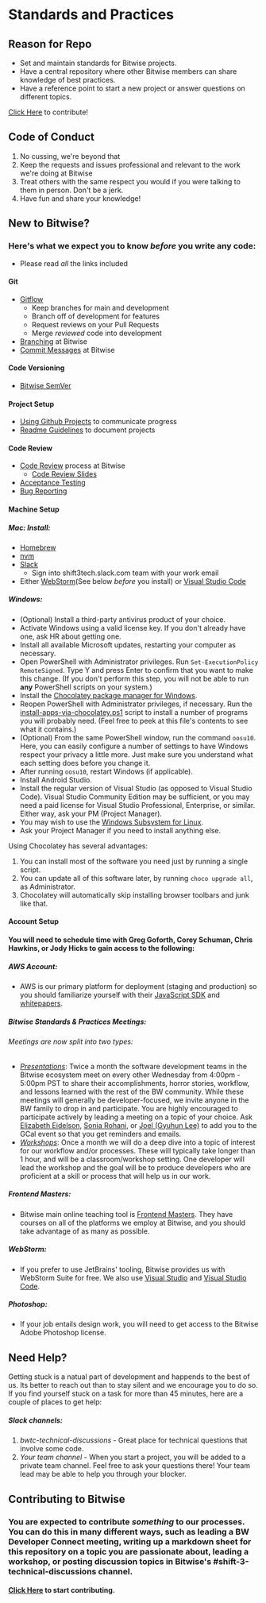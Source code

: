 # Standards and Practices

## Reason for Repo

- Set and maintain standards for Bitwise projects.
- Have a central repository where other Bitwise members can share knowledge of best practices.
- Have a reference point to start a new project or answer questions on different topics.

[Click Here](/standards/contributing.md) to contribute!

## Code of Conduct

1. No cussing, we're beyond that
2. Keep the requests and issues professional and relevant to the work we're doing at Bitwise
3. Treat others with the same respect you would if you were talking to them in person. Don't be a jerk.
4. Have fun and share your knowledge!

## New to Bitwise?

### Here's what we expect you to know _before_ you write any code:

- Please read _all_ the links included

#### Git

- [Gitflow](https://www.atlassian.com/git/tutorials/comparing-workflows/gitflow-workflow)
  - Keep branches for main and development
  - Branch off of development for features
  - Request reviews on your Pull Requests
  - Merge _reviewed_ code into development
- [Branching](/standards/branching.md) at Bitwise
- [Commit Messages](/standards/commits.md) at Bitwise

#### Code Versioning
- [Bitwise SemVer](/standards/code-versioning.md)

#### Project Setup
- [Using Github Projects](/standards/project-setup.md) to communicate progress
- [Readme Guidelines](/standards/readme-guidelines.md) to document projects

#### Code Review

- [Code Review](/standards/code-reviews.md#process) process at Bitwise
  - [Code Review Slides](https://docs.google.com/presentation/d/16S4qMbwdBT2u9c3-djHhSRXoUUytf12HGxloWh4y4cE/edit#slide=id.g35f391192_00)
- [Acceptance Testing](/standards/acceptance-testing.md)
- [Bug Reporting](/standards/bug-reporting.md)

#### Machine Setup

##### Mac: Install:

- [Homebrew](https://brew.sh/)
- [nvm](https://www.wdiaz.org/how-to-install-nvm-with-homebrew/)
- [Slack](https://slack.com/downloads/osx)
  - Sign into shift3tech.slack.com team with your work email
- Either [WebStorm](https://www.jetbrains.com/webstorm/download/#section=mac)(See below _before_ you install) or [Visual Studio Code](https://code.visualstudio.com/download)

##### Windows:

- (Optional) Install a third-party antivirus product of your choice.
- Activate Windows using a valid license key. If you don't already have one, ask HR about getting one.
- Install all available Microsoft updates, restarting your computer as necessary.
- Open PowerShell with Administrator privileges. Run `Set-ExecutionPolicy RemoteSigned`. Type Y and press Enter to confirm that you want to make this change. (If you don't perform this step, you will not be able to run **any** PowerShell scripts on your system.)
- Install the [Chocolatey package manager for Windows](https://chocolatey.org/install).
- Reopen PowerShell with Administrator privileges, if necessary. Run the [install-apps-via-chocolatey.ps1](/best-practices/development-tools/windows-setup/install-apps-via-chocolatey.ps1) script to install a number of programs you will probably need. (Feel free to peek at this file's contents to see what it contains.)
- (Optional) From the same PowerShell window, run the command `oosu10`. Here, you can easily configure a number of settings to have Windows respect your privacy a little more. Just make sure you understand what each setting does before you change it.
- After running `oosu10`, restart Windows (if applicable).
- Install Android Studio.
- Install the regular version of Visual Studio (as opposed to Visual Studio Code). Visual Studio Community Edition may be sufficient, or you may need a paid license for Visual Studio Professional, Enterprise, or similar. Either way, ask your PM (Project Manager).
- You may wish to use the [Windows Subsystem for Linux](https://docs.microsoft.com/en-us/windows/wsl/faq).
- Ask your Project Manager if you need to install anything else.

Using Chocolatey has several advantages:
1. You can install most of the software you need just by running a single script.
2. You can update all of this software later, by running `choco upgrade all`, as Administrator.
3. Chocolatey will automatically skip installing browser toolbars and junk like that.

#### Account Setup

#### You will need to schedule time with Greg Goforth, Corey Schuman, Chris Hawkins, or Jody Hicks to gain access to the following:

##### AWS Account:

- AWS is our primary platform for deployment (staging and production) so you should familiarize yourself with their [JavaScript SDK](https://aws.amazon.com/sdk-for-node-js/) and [whitepapers](https://aws.amazon.com/whitepapers/).

##### Bitwise Standards & Practices Meetings:

###### Meetings are now split into two types:

- *[Presentations](presentations/README.md)*: Twice a month the software development teams in the Bitwise ecosystem meet on every other Wednesday from 4:00pm - 5:00pm PST to share their accomplishments, horror stories, workflow, and lessons learned with the rest of the BW community. While these meetings will generally be developer-focused, we invite anyone in the BW family to drop in and participate. You are highly encouraged to participate actively by leading a meeting on a topic of your choice. Ask [Elizabeth Eidelson](eeidelson@bitwiseindustries.com), [Sonia Rohani](nrohani@bitwiseindustries.com), or [Joel (Gyuhun Lee)](glee@bitwiseindustries.com) to add you to the GCal event so that you get reminders and emails.
- *[Workshops](workshops/README.md)*: Once a month we will do a deep dive into a topic of interest for our workflow and/or processes. These will typically take longer than 1 hour, and will be a classroom/workshop setting. One developer will lead the workshop and the goal will be to produce developers who are proficient at a skill or process that will help us in our work.

##### Frontend Masters:

- Bitwise main online teaching tool is [Frontend Masters](https://frontendmasters.com/). They have courses on all of the platforms we employ at Bitwise, and you should take advantage of as many as possible.

##### WebStorm:

- If you prefer to use JetBrains' tooling, Bitwise provides us with WebStorm Suite for free. We also use [Visual Studio](https://visualstudio.microsoft.com/) and [Visual Studio Code](https://code.visualstudio.com/).

##### Photoshop:

- If your job entails design work, you will need to get access to the Bitwise Adobe Photoshop license.

## Need Help?
Getting stuck is a natual part of development and happends to the best of us. Its better to reach out than to stay silent and we encourage you to do so. If you find yourself stuck on a task for more than 45 minutes, here are a couple of places to get help:

##### Slack channels:
1. *bwtc-technical-discussions* - Great place for technical questions that involve some code. 
2. *Your team channel* - When you start a project, you will be added to a private team channel. Feel free to ask your questions there! Your team lead may be able to help you through your blocker.

## Contributing to Bitwise

### You are expected to contribute _something_ to our processes. You can do this in many different ways, such as leading a BW Developer Connect meeting, writing up a markdown sheet for this repository on a topic you are passionate about, leading a workshop, or posting discussion topics in Bitwise's #shift-3-technical-discussions channel.

#### [Click Here](/standards/contributing.md) to start contributing.

